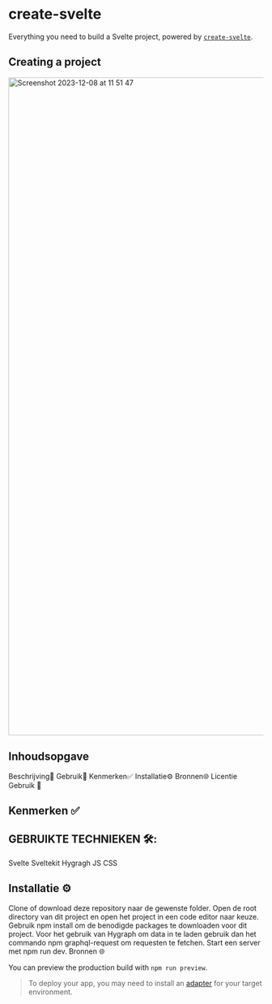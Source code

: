 # create-svelte

Everything you need to build a Svelte project, powered by [`create-svelte`](https://github.com/sveltejs/kit/tree/master/packages/create-svelte).

## Creating a project
<img width="1297" alt="Screenshot 2023-12-08 at 11 51 47" src="https://github.com/ArexanK/back-to-static-creative-coding/assets/94745953/8ab3bbef-e3a2-4ae6-9cd4-8203aa38efe6">



## Inhoudsopgave

Beschrijving📃
Gebruik👥
Kenmerken✅
Installatie⚙️
Bronnen🌐
Licentie
Gebruik 👥

## Kenmerken ✅

## GEBRUIKTE TECHNIEKEN 🛠️:

Svelte
Sveltekit
Hygragh
JS
CSS

## Installatie ⚙️

Clone of download deze repository naar de gewenste folder.
Open de root directory van dit project en open het project in een code editor naar keuze.
Gebruik npm install om de benodigde packages te downloaden voor dit project.
Voor het gebruik van Hygraph om data in te laden gebruik dan het commando npm graphql-request om requesten te fetchen.
Start een server met npm run dev.
Bronnen 🌐


You can preview the production build with `npm run preview`.

> To deploy your app, you may need to install an [adapter](https://kit.svelte.dev/docs/adapters) for your target environment.

